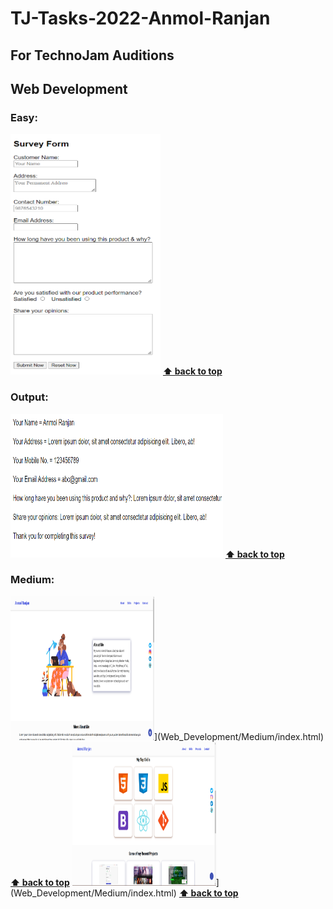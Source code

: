 # TJ-Tasks-2022-Anmol-Ranjan

## For TechnoJam Auditions

## Web Development

### Easy: 
   [<img src="images/easy1.png" height="385" width="240" title="Survey Form">](Web_Development/Easy/survey_form.html)
   **[⬆ back to top](###Easy)**
    
### Output:
   [<img src="images/easy2_output.png" height="230" width="340" title="Survey Form Output">](Web_Development/Easy/survey_form.html)
   **[⬆ back to top](###Easy)**

### Medium:
   <img src="images/medium1.png" height="230" width="230" title="Survey Form Output">](Web_Development/Medium/index.html)
   **[⬆ back to top](###Medium)**
   <img src="images/medium2.png" height="230" width="230" title="Survey Form Output">](Web_Development/Medium/index.html)
   **[⬆ back to top](###Medium)**
